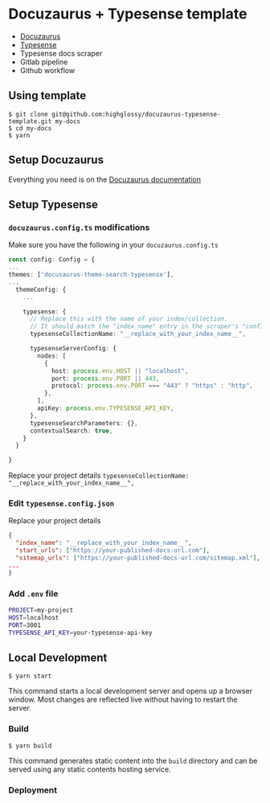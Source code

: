# Docuzaurus + Typesense template

- [Docuzaurus](https://docusaurus.io/)
- [Typesense](https://typesense.org/)
- Typesense docs scraper
- Gitlab pipeline
- Github workflow

## Using template

```
$ git clone git@github.com:highglossy/docuzaurus-typesense-template.git my-docs
$ cd my-docs
$ yarn
```

## Setup Docuzaurus

Everything you need is on the [Docuzaurus documentation](https://docusaurus.io/docs/installation)

## Setup Typesense

### `docuzaurus.config.ts` modifications

Make sure you have the following in your `docuzaurus.config.ts`

```ts
const config: Config = {
...
themes: ['docusaurus-theme-search-typesense'],
...
  themeConfig: {
    ...

    typesense: {
      // Replace this with the name of your index/collection.
      // It should match the "index_name" entry in the scraper's "config.json" file.
      typesenseCollectionName: "__replace_with_your_index_name__",

      typesenseServerConfig: {
        nodes: [
          {
            host: process.env.HOST || "localhost",
            port: process.env.PORT || 443,
            protocol: process.env.PORT === "443" ? "https" : "http",
          },
        ],
        apiKey: process.env.TYPESENSE_API_KEY,
      },
      typesenseSearchParameters: {},
      contextualSearch: true,
    }
  }

}
```

Replace your project details
`typesenseCollectionName: "__replace_with_your_index_name__",`

### Edit `typesense.config.json`

Replace your project details

```json
{
  "index_name": "__replace_with_your_index_name__",
  "start_urls": ["https://your-published-docs-url.com"],
  "sitemap_urls": ["https://your-published-docs-url.com/sitemap.xml"],
...
}
```

### Add `.env` file

```sh
PROJECT=my-project
HOST=localhost
PORT=3001
TYPESENSE_API_KEY=your-typesense-api-key
```

## Local Development

```
$ yarn start
```

This command starts a local development server and opens up a browser window. Most changes are reflected live without having to restart the server.

### Build

```
$ yarn build
```

This command generates static content into the `build` directory and can be served using any static contents hosting service.

### Deployment
